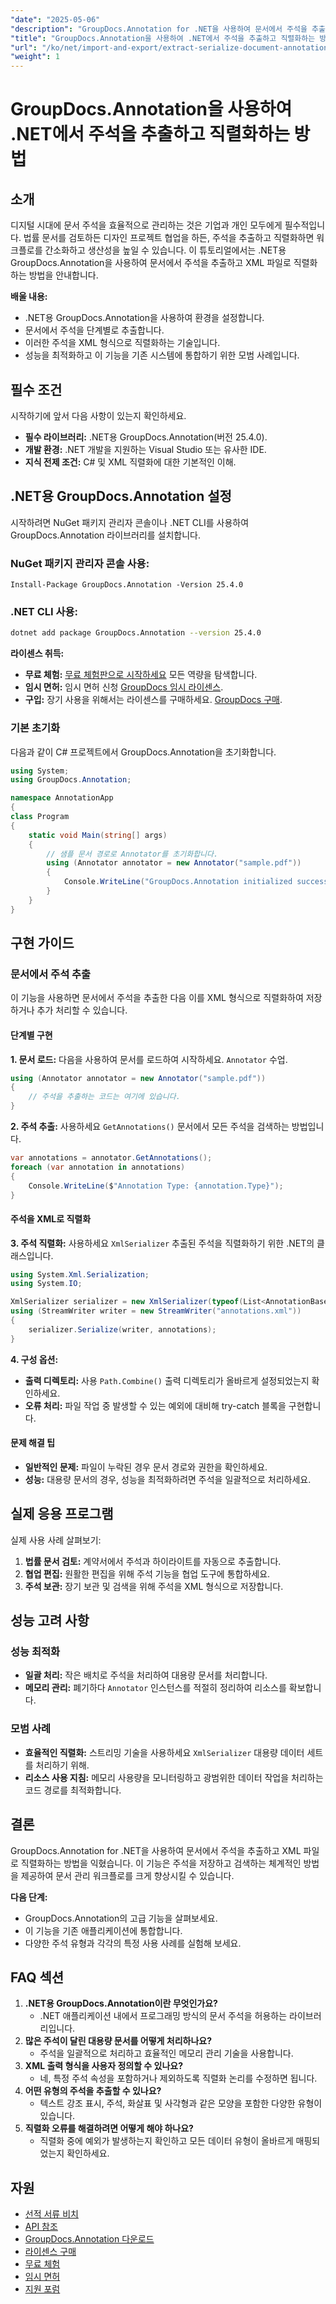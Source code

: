 ```yaml
---
"date": "2025-05-06"
"description": "GroupDocs.Annotation for .NET을 사용하여 문서에서 주석을 추출하고 XML로 직렬화하는 방법을 알아보세요. 지금 바로 문서 관리 워크플로를 개선하세요!"
"title": "GroupDocs.Annotation을 사용하여 .NET에서 주석을 추출하고 직렬화하는 방법"
"url": "/ko/net/import-and-export/extract-serialize-document-annotations-groupdocs-net/"
"weight": 1
---
```


# GroupDocs.Annotation을 사용하여 .NET에서 주석을 추출하고 직렬화하는 방법

## 소개
디지털 시대에 문서 주석을 효율적으로 관리하는 것은 기업과 개인 모두에게 필수적입니다. 법률 문서를 검토하든 디자인 프로젝트 협업을 하든, 주석을 추출하고 직렬화하면 워크플로를 간소화하고 생산성을 높일 수 있습니다. 이 튜토리얼에서는 .NET용 GroupDocs.Annotation을 사용하여 문서에서 주석을 추출하고 XML 파일로 직렬화하는 방법을 안내합니다.

**배울 내용:**
- .NET용 GroupDocs.Annotation을 사용하여 환경을 설정합니다.
- 문서에서 주석을 단계별로 추출합니다.
- 이러한 주석을 XML 형식으로 직렬화하는 기술입니다.
- 성능을 최적화하고 이 기능을 기존 시스템에 통합하기 위한 모범 사례입니다.

## 필수 조건
시작하기에 앞서 다음 사항이 있는지 확인하세요.
- **필수 라이브러리:** .NET용 GroupDocs.Annotation(버전 25.4.0).
- **개발 환경:** .NET 개발을 지원하는 Visual Studio 또는 유사한 IDE.
- **지식 전제 조건:** C# 및 XML 직렬화에 대한 기본적인 이해.

## .NET용 GroupDocs.Annotation 설정
시작하려면 NuGet 패키지 관리자 콘솔이나 .NET CLI를 사용하여 GroupDocs.Annotation 라이브러리를 설치합니다.

### NuGet 패키지 관리자 콘솔 사용:
```shell
Install-Package GroupDocs.Annotation -Version 25.4.0
```

### .NET CLI 사용:
```bash
dotnet add package GroupDocs.Annotation --version 25.4.0
```

**라이센스 취득:**
- **무료 체험:** [무료 체험판으로 시작하세요](https://releases.groupdocs.com/annotation/net/) 모든 역량을 탐색합니다.
- **임시 면허:** 임시 면허 신청 [GroupDocs 임시 라이센스](https://purchase.groupdocs.com/temporary-license/).
- **구입:** 장기 사용을 위해서는 라이센스를 구매하세요. [GroupDocs 구매](https://purchase.groupdocs.com/buy).

### 기본 초기화
다음과 같이 C# 프로젝트에서 GroupDocs.Annotation을 초기화합니다.
```csharp
using System;
using GroupDocs.Annotation;

namespace AnnotationApp
{
class Program
{
    static void Main(string[] args)
    {
        // 샘플 문서 경로로 Annotator를 초기화합니다.
        using (Annotator annotator = new Annotator("sample.pdf"))
        {
            Console.WriteLine("GroupDocs.Annotation initialized successfully.");
        }
    }
}
```

## 구현 가이드

### 문서에서 주석 추출
이 기능을 사용하면 문서에서 주석을 추출한 다음 이를 XML 형식으로 직렬화하여 저장하거나 추가 처리할 수 있습니다.

#### 단계별 구현
**1. 문서 로드:**
다음을 사용하여 문서를 로드하여 시작하세요. `Annotator` 수업.
```csharp
using (Annotator annotator = new Annotator("sample.pdf"))
{
    // 주석을 추출하는 코드는 여기에 있습니다.
}
```

**2. 주석 추출:**
사용하세요 `GetAnnotations()` 문서에서 모든 주석을 검색하는 방법입니다.
```csharp
var annotations = annotator.GetAnnotations();
foreach (var annotation in annotations)
{
    Console.WriteLine($"Annotation Type: {annotation.Type}");
}
```

#### 주석을 XML로 직렬화
**3. 주석 직렬화:**
사용하세요 `XmlSerializer` 추출된 주석을 직렬화하기 위한 .NET의 클래스입니다.
```csharp
using System.Xml.Serialization;
using System.IO;

XmlSerializer serializer = new XmlSerializer(typeof(List<AnnotationBase>));
using (StreamWriter writer = new StreamWriter("annotations.xml"))
{
    serializer.Serialize(writer, annotations);
}
```

**4. 구성 옵션:**
- **출력 디렉토리:** 사용 `Path.Combine()` 출력 디렉토리가 올바르게 설정되었는지 확인하세요.
- **오류 처리:** 파일 작업 중 발생할 수 있는 예외에 대비해 try-catch 블록을 구현합니다.

#### 문제 해결 팁
- **일반적인 문제:** 파일이 누락된 경우 문서 경로와 권한을 확인하세요.
- **성능:** 대용량 문서의 경우, 성능을 최적화하려면 주석을 일괄적으로 처리하세요.

## 실제 응용 프로그램
실제 사용 사례 살펴보기:
1. **법률 문서 검토:** 계약서에서 주석과 하이라이트를 자동으로 추출합니다.
2. **협업 편집:** 원활한 편집을 위해 주석 기능을 협업 도구에 통합하세요.
3. **주석 보관:** 장기 보관 및 검색을 위해 주석을 XML 형식으로 저장합니다.

## 성능 고려 사항
### 성능 최적화
- **일괄 처리:** 작은 배치로 주석을 처리하여 대용량 문서를 처리합니다.
- **메모리 관리:** 폐기하다 `Annotator` 인스턴스를 적절히 정리하여 리소스를 확보합니다.

### 모범 사례
- **효율적인 직렬화:** 스트리밍 기술을 사용하세요 `XmlSerializer` 대용량 데이터 세트를 처리하기 위해.
- **리소스 사용 지침:** 메모리 사용량을 모니터링하고 광범위한 데이터 작업을 처리하는 코드 경로를 최적화합니다.

## 결론
GroupDocs.Annotation for .NET을 사용하여 문서에서 주석을 추출하고 XML 파일로 직렬화하는 방법을 익혔습니다. 이 기능은 주석을 저장하고 검색하는 체계적인 방법을 제공하여 문서 관리 워크플로를 크게 향상시킬 수 있습니다.

**다음 단계:**
- GroupDocs.Annotation의 고급 기능을 살펴보세요.
- 이 기능을 기존 애플리케이션에 통합합니다.
- 다양한 주석 유형과 각각의 특정 사용 사례를 실험해 보세요.

## FAQ 섹션
1. **.NET용 GroupDocs.Annotation이란 무엇인가요?**
   - .NET 애플리케이션 내에서 프로그래밍 방식의 문서 주석을 허용하는 라이브러리입니다.
2. **많은 주석이 달린 대용량 문서를 어떻게 처리하나요?**
   - 주석을 일괄적으로 처리하고 효율적인 메모리 관리 기술을 사용합니다.
3. **XML 출력 형식을 사용자 정의할 수 있나요?**
   - 네, 특정 주석 속성을 포함하거나 제외하도록 직렬화 논리를 수정하면 됩니다.
4. **어떤 유형의 주석을 추출할 수 있나요?**
   - 텍스트 강조 표시, 주석, 화살표 및 사각형과 같은 모양을 포함한 다양한 유형이 있습니다.
5. **직렬화 오류를 해결하려면 어떻게 해야 하나요?**
   - 직렬화 중에 예외가 발생하는지 확인하고 모든 데이터 유형이 올바르게 매핑되었는지 확인하세요.

## 자원
- [선적 서류 비치](https://docs.groupdocs.com/annotation/net/)
- [API 참조](https://reference.groupdocs.com/annotation/net/)
- [GroupDocs.Annotation 다운로드](https://releases.groupdocs.com/annotation/net/)
- [라이센스 구매](https://purchase.groupdocs.com/buy)
- [무료 체험](https://releases.groupdocs.com/annotation/net/)
- [임시 면허](https://purchase.groupdocs.com/temporary-license/)
- [지원 포럼](https://forum.groupdocs.com/c/annotation/)